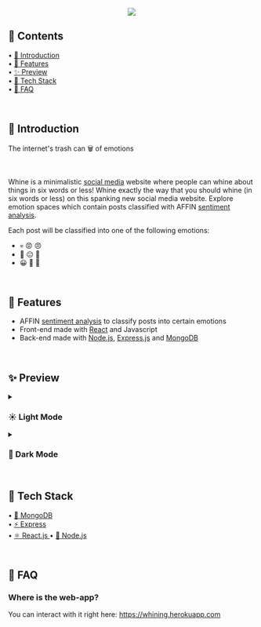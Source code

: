<p align="center">
  <img src="https://user-images.githubusercontent.com/84760072/190867903-d4f919f9-a3fb-4ca8-af0e-bcb13b40e6ca.png"/>
</p>

<h2>📖 Contents</h2>

• [🤘  Introduction](https://github.com/hwelsters/whine/blob/main/README.md#--introduction)  
• [🍟 Features  ](https://github.com/hwelsters/whine#-features)  
• [✨ Preview  ](https://github.com/hwelsters/whine#-preview--)  
• [🥞 Tech Stack  ](https://github.com/hwelsters/whine#-tech-stack)  
• [🤔 FAQ  ](https://github.com/hwelsters/whine#-faq--)  

<br/>

<h2>🤘  Introduction</h2>
<p>The internet's trash can 🗑️ of emotions</p>
<br/>

Whine is a minimalistic [social media](https://en.wikipedia.org/wiki/Social_media) website where people can whine about things in six words or less! Whine exactly the way that you should whine (in six words or less) on this spanking new social media website. Explore emotion spaces which contain posts classified with AFFIN [sentiment analysis](https://en.wikipedia.org/wiki/Sentiment_analysis). 

Each post will be classified into one of the following emotions:  
- 💀 😡 😠
- 😤 😐 🙂
- 😀 🤗 🍆

<br/>
<h2>🍟 Features</h2>

- AFFIN [sentiment analysis](https://en.wikipedia.org/wiki/Sentiment_analysis) to classify posts into certain emotions  
- Front-end made with [React](https://en.wikipedia.org/wiki/React_(JavaScript_library)) and Javascript  
- Back-end made with [Node.js](https://en.wikipedia.org/wiki/Node.js), [Express.js](https://en.wikipedia.org/wiki/Express.js)  and [MongoDB](https://en.wikipedia.org/wiki/MongoDB)

<br/>
<h2>✨ Preview  </h2>

<!-- LIGHT MODE COLLAPSIBLE -->
<details>
  <summary> <h3>☀️ Light Mode </h3> </summary>

#### What it looks like on desktops 🖥️:  
  
  ![image](https://user-images.githubusercontent.com/84760072/190978131-e21d403a-4015-4a39-9d61-22da60dc75e0.png)
  
#### What it looks like on mobile 📱:  
    
  
<p align="center">
  <img src="https://user-images.githubusercontent.com/84760072/190978200-3b25149b-c35c-4d5b-9c25-7215a6388fbb.png"/>
</p>
<br/>
  
</details>

<!-- DARK MODE COLLAPSIBLE -->

<details>
  
  <summary> <h3> 🌙 Dark Mode  </h3> </summary>
  
#### What it looks like on desktops 🖥️:   
![image](https://user-images.githubusercontent.com/84760072/190978327-5605039c-dcbc-4e6b-902c-4bf67a05b1de.png)
  
#### What it looks like on mobile 📱: 
  
<p align="center">
  <img src="https://user-images.githubusercontent.com/84760072/190978376-e7528761-3c8d-4ebf-b766-b4d6f7b68cba.png"/>
</p>
  
 </details>

<br/>
<h2>🥞 Tech Stack</h2>

• [🌿 MongoDB](https://en.wikipedia.org/wiki/MongoDB)  
• [⚡ Express  ](https://en.wikipedia.org/wiki/Express.js)  
• [⚛️ React.js  ](https://en.wikipedia.org/wiki/React_(JavaScript_library))  
• [🔗 Node.js  ](https://en.wikipedia.org/wiki/Node.js)  


<br/>
<h2>🤔 FAQ  </h2>

### Where is the web-app?  
You can interact with it right here: https://whining.herokuapp.com
